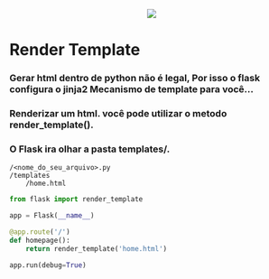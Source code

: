 <p align="center">
  <img src="https://encrypted-tbn0.gstatic.com/images?q=tbn%3AANd9GcTVGrRyh-Q55ckT98qshfXU3Fmh7-F_HD7WBSetZkwgqQKU7RW2&usqp=CAU">
</p>

# Render Template
### Gerar html dentro de python não é legal, Por isso o flask configura o **jinja2 Mecanismo de template** para você...
### Renderizar um html. você pode utilizar o metodo **render_template()**.
### O Flask ira olhar a pasta **templates/**.

```
/<nome_do_seu_arquivo>.py
/templates
    /home.html
```

```py
from flask import render_template

app = Flask(__name__)

@app.route('/')
def homepage():
	return render_template('home.html')

app.run(debug=True)
```
